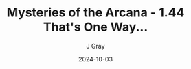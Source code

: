 ---
title: 'Mysteries of the Arcana - 1.44 That''s One Way...'
alt: 'Mysteries of the Arcana'
date: '2024-10-03'
author: 'J Gray'
artist: 'Keira'
---